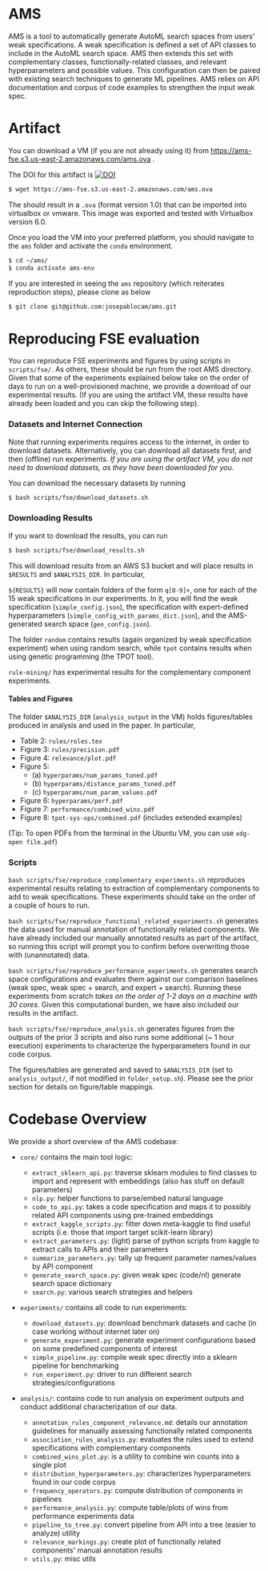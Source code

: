 # AMS
AMS is a tool to automatically generate AutoML search spaces from
users' weak specifications. A weak specification is defined a set
of API classes to include in the AutoML search space. AMS then
extends this set with complementary classes, functionally-related classes,
and relevant hyperparameters and possible values. This configuration can
then be paired with existing search techniques to generate ML pipelines.
AMS relies on API documentation and corpus of code examples to strengthen
the input weak spec.

# Artifact
You can download a VM (if you are not already using it) from
https://ams-fse.s3.us-east-2.amazonaws.com/ams.ova .

The DOI for this artifact is
[![DOI](https://zenodo.org/badge/DOI/10.5281/zenodo.3870818.svg)](https://doi.org/10.5281/zenodo.3870818)


```bash
$ wget https://ams-fse.s3.us-east-2.amazonaws.com/ams.ova
```
The should result in a `.ova` (format version 1.0) that can be imported into
virtualbox or vmware. This image was exported and tested with Virtualbox version 6.0.

Once you load the VM into your preferred platform, you should navigate to
the `ams` folder and activate the `conda` environment.

```bash
$ cd ~/ams/
$ conda activate ams-env
```

If you are interested in seeing the `ams` repository (which
reiterates reproduction steps), please clone as below

```bash
$ git clone git@github.com:josepablocam/ams.git
```

# Reproducing FSE evaluation
You can reproduce FSE experiments and figures by using scripts in
`scripts/fse/`. As others, these should be run from the root AMS directory.
Given that some of the experiments explained below take on the order of days
to run on a well-provisioned machine, we provide a download of our experimental
results. (If you are using the artifact VM, these results have already been
loaded and you can skip the following step).

### Datasets and Internet Connection
Note that running experiments requires access to the internet, in order
to download datasets. Alternatively, you can download all datasets first,
and then (offline) run experiments. *If you are using the artifact VM,
you do not need to download datasets, as they have been downloaded for you*.

You can download the necessary datasets by running

```bash
$ bash scripts/fse/download_datasets.sh
```

### Downloading Results
If you want to download the results, you can run

```bash
$ bash scripts/fse/download_results.sh
```

This will download results from an AWS S3 bucket and will place results in
`$RESULTS` and `$ANALYSIS_DIR`. In particular,

`${RESULTS}` will now contain folders of the form `q[0-9]+`, one for each of
the 15 weak specifications in our experiments. In it, you will find the
weak specification (`simple_config.json`),
the specification with expert-defined hyperparameters (`simple_config_with_params_dict.json`), and the AMS-generated search space
(`gen_config.json`).

The folder `random` contains results (again organized by weak specification
experiment) when using random search, while `tpot` contains results
when using genetic programming (the TPOT tool).

`rule-mining/` has experimental results for the complementary component
experiments.

#### Tables and Figures

The folder `$ANALYSIS_DIR` (`analysis_output` in the VM) holds figures/tables produced in analysis
and used in the paper. In particular,

* Table 2: `rules/roles.tex`
* Figure 3: `rules/precision.pdf`
* Figure 4: `relevance/plot.pdf`
* Figure 5:
    - (a) `hyperparams/num_params_tuned.pdf`
    - (b) `hyperparams/distance_params_tuned.pdf`
    - (c) `hyperparams/num_param_values.pdf`
* Figure 6: `hyperparams/perf.pdf`
* Figure 7: `performance/combined_wins.pdf`
* Figure 8: `tpot-sys-ops/combined.pdf` (includes extended examples)

(Tip: To open PDFs from the terminal in the Ubuntu VM, you can use `xdg-open file.pdf`)

### Scripts
`bash scripts/fse/reproduce_complementary_experiments.sh` reproduces experimental results relating
to extraction of complementary components to add to weak specifications. These
experiments should take on the order of a couple of hours to run.

`bash scripts/fse/reproduce_functional_related_experiments.sh` generates the data used for
manual annotation of functionally related components. We have already included
our manually annotated results as part of the artifact, so running this script
will prompt you to confirm before overwriting those with (unannotated) data.

`bash scripts/fse/reproduce_performance_experiments.sh` generates search space configurations
and evaluates them against our comparison baselines (weak spec, weak spec + search,
and expert + search). Running these experiments from scratch *takes on the order
of 1-2 days on a machine with 30 cores*. Given this computational burden, we have
also included our results in the artifact.

`bash scripts/fse/reproduce_analysis.sh` generates figures from the outputs of the prior
3 scripts and also runs some additional (~ 1 hour execution) experiments to
characterize the hyperparameters found in our code corpus.

The figures/tables are generated and saved to `$ANALYSIS_DIR`
(set to `analysis_output/`, if not modified in `folder_setup.sh`).
Please see the prior section for details on figure/table mappings.



# Codebase Overview
We provide a short overview of the AMS codebase:

* `core/` contains the main tool logic:
  - `extract_sklearn_api.py`: traverse sklearn modules to find classes
  to import and represent with embeddings (also has stuff on default parameters)
  - `nlp.py`: helper functions to parse/embed natural language
  - `code_to_api.py`: takes a code specification and maps it to possibly
  related API components using pre-trained embeddings
  - `extract_kaggle_scripts.py`: filter down meta-kaggle to find useful scripts
  (i.e. those that import target scikit-learn library)
  - `extract_parameters.py`: (light) parse of python scripts from kaggle
  to extract calls to APIs and their parameters
  - `summarize_parameters.py`: tally up frequent parameter names/values
  by API component
  - `generate_search_space.py`: given weak spec (code/nl) generate
  search space dictionary
  - `search.py`: various search strategies and helpers


* `experiments/` contains all code to run experiments:
  - `download_datasets.py`: download benchmark datasets and cache (in case working without internet later on)
  - `generate_experiment.py`: generate experiment configurations based on some predefined components of interest
  - `simple_pipeline.py`: compile weak spec directly into a sklearn pipeline for benchmarking
  - `run_experiment.py`: driver to run different search strategies/configurations

* `analysis/`: contains code to run analysis on experiment outputs and conduct
additional characterization of our data.
  - `annotation_rules_component_relevance.md`: details our annotation guidelines for manually assessing functionally related components
  - `association_rules_analysis.py`: evaluates the rules used to extend specifications with complementary components
  - `combined_wins_plot.py`: is a utility to combine win counts into a single plot
  - `distribution_hyperparameters.py`: characterizes hyperparameters found in our code corpus
  - `frequency_operators.py`: compute distribution of components in pipelines
  - `performance_analysis.py`: compute table/plots of wins from performance experiments data
  - `pipeline_to_tree.py`: convert pipeline from API into a tree (easier to analyze) utility
  - `relevance_markings.py`: create plot of functionally related components' manual annotation results
  - `utils.py`: misc utils
